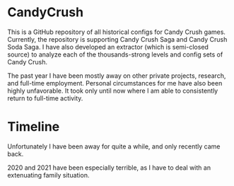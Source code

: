 # CandyCrush
This is a GitHub repository of all historical configs for Candy Crush games. Currently, the repository is supporting Candy Crush Saga and Candy Crush Soda Saga.
I have also developed an extractor (which is semi-closed source) to analyze each of the thousands-strong levels and config sets of Candy Crush.

The past year I have been mostly away on other private projects, research, and full-time employment. Personal circumstances for me have also been highly unfavorable. It took only until now where I am able to consistently return to full-time activity.

# Timeline
Unfortunately I have been away for quite a while, and only recently came back.

2020 and 2021 have been especially terrible, as I have to deal with an extenuating family situation. 